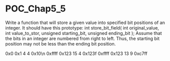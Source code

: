# POC_Chap5_5
Write a function that will store a given value into specified bit positions of an integer. It should have this prototype:
int store_bit_field( int original_value, int value_to_stor, unsigned starting_bit, unsigned ending_bit );
Assume that the bits in an integer are numbered from right to left. Thus, the starting bit position may not be less than the ending bit position.

0x0    0x1    4 4 0x10\n
0xffff 0x123 15 4 0x123f
0xffff 0x123 13 9 0xc7ff
